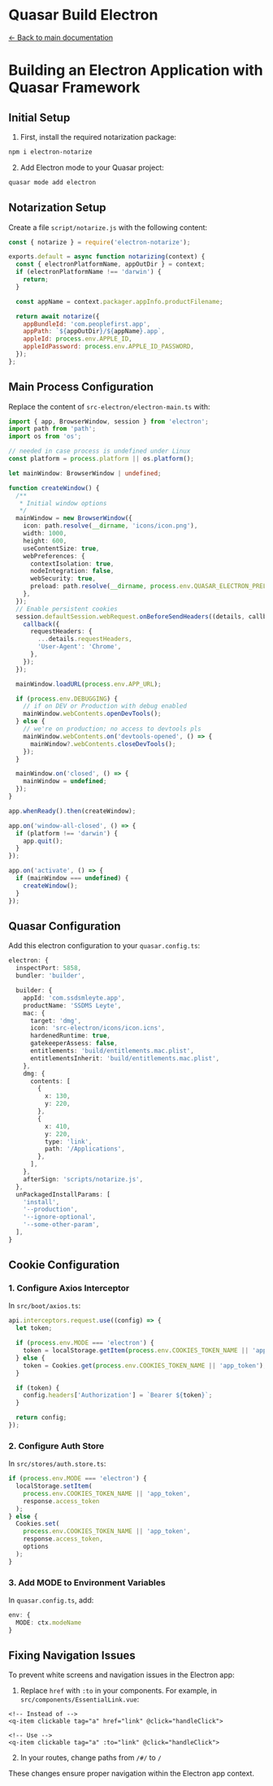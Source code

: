 # Quasar Build Electron

[← Back to main documentation](README.md)

# Building an Electron Application with Quasar Framework

## Initial Setup

1. First, install the required notarization package:
```bash
npm i electron-notarize
```

2. Add Electron mode to your Quasar project:
```bash
quasar mode add electron
```

## Notarization Setup

Create a file `script/notarize.js` with the following content:
```javascript
const { notarize } = require('electron-notarize');

exports.default = async function notarizing(context) {
  const { electronPlatformName, appOutDir } = context;
  if (electronPlatformName !== 'darwin') {
    return;
  }

  const appName = context.packager.appInfo.productFilename;

  return await notarize({
    appBundleId: 'com.peoplefirst.app',
    appPath: `${appOutDir}/${appName}.app`,
    appleId: process.env.APPLE_ID,
    appleIdPassword: process.env.APPLE_ID_PASSWORD,
  });
};
```

## Main Process Configuration

Replace the content of `src-electron/electron-main.ts` with:
```typescript
import { app, BrowserWindow, session } from 'electron';
import path from 'path';
import os from 'os';

// needed in case process is undefined under Linux
const platform = process.platform || os.platform();

let mainWindow: BrowserWindow | undefined;

function createWindow() {
  /**
   * Initial window options
   */
  mainWindow = new BrowserWindow({
    icon: path.resolve(__dirname, 'icons/icon.png'),
    width: 1000,
    height: 600,
    useContentSize: true,
    webPreferences: {
      contextIsolation: true,
      nodeIntegration: false,
      webSecurity: true,
      preload: path.resolve(__dirname, process.env.QUASAR_ELECTRON_PRELOAD),
    },
  });
  // Enable persistent cookies
  session.defaultSession.webRequest.onBeforeSendHeaders((details, callback) => {
    callback({
      requestHeaders: {
        ...details.requestHeaders,
        'User-Agent': 'Chrome',
      },
    });
  });

  mainWindow.loadURL(process.env.APP_URL);

  if (process.env.DEBUGGING) {
    // if on DEV or Production with debug enabled
    mainWindow.webContents.openDevTools();
  } else {
    // we're on production; no access to devtools pls
    mainWindow.webContents.on('devtools-opened', () => {
      mainWindow?.webContents.closeDevTools();
    });
  }

  mainWindow.on('closed', () => {
    mainWindow = undefined;
  });
}

app.whenReady().then(createWindow);

app.on('window-all-closed', () => {
  if (platform !== 'darwin') {
    app.quit();
  }
});

app.on('activate', () => {
  if (mainWindow === undefined) {
    createWindow();
  }
});
```

## Quasar Configuration

Add this electron configuration to your `quasar.config.ts`:
```typescript
electron: {
  inspectPort: 5858,
  bundler: 'builder',

  builder: {
    appId: 'com.ssdsmleyte.app',
    productName: 'SSDMS Leyte',
    mac: {
      target: 'dmg',
      icon: 'src-electron/icons/icon.icns',
      hardenedRuntime: true,
      gatekeeperAssess: false,
      entitlements: 'build/entitlements.mac.plist',
      entitlementsInherit: 'build/entitlements.mac.plist',
    },
    dmg: {
      contents: [
        {
          x: 130,
          y: 220,
        },
        {
          x: 410,
          y: 220,
          type: 'link',
          path: '/Applications',
        },
      ],
    },
    afterSign: 'scripts/notarize.js',
  },
  unPackagedInstallParams: [
    'install',
    '--production',
    '--ignore-optional',
    '--some-other-param',
  ],
}
```

## Cookie Configuration

### 1. Configure Axios Interceptor
In `src/boot/axios.ts`:
```typescript
api.interceptors.request.use((config) => {
  let token;

  if (process.env.MODE === 'electron') {
    token = localStorage.getItem(process.env.COOKIES_TOKEN_NAME || 'app_token');
  } else {
    token = Cookies.get(process.env.COOKIES_TOKEN_NAME || 'app_token');
  }

  if (token) {
    config.headers['Authorization'] = `Bearer ${token}`;
  }

  return config;
});
```

### 2. Configure Auth Store
In `src/stores/auth.store.ts`:
```typescript
if (process.env.MODE === 'electron') {
  localStorage.setItem(
    process.env.COOKIES_TOKEN_NAME || 'app_token',
    response.access_token
  );
} else {
  Cookies.set(
    process.env.COOKIES_TOKEN_NAME || 'app_token',
    response.access_token,
    options
  );
}
```

### 3. Add MODE to Environment Variables
In `quasar.config.ts`, add:
```typescript
env: {
  MODE: ctx.modeName
}
```

## Fixing Navigation Issues

To prevent white screens and navigation issues in the Electron app:

1. Replace `href` with `:to` in your components. For example, in `src/components/EssentialLink.vue`:
```vue
<!-- Instead of -->
<q-item clickable tag="a" href="link" @click="handleClick">

<!-- Use -->
<q-item clickable tag="a" :to="link" @click="handleClick">
```

2. In your routes, change paths from `/#/` to `/`

These changes ensure proper navigation within the Electron app context.

